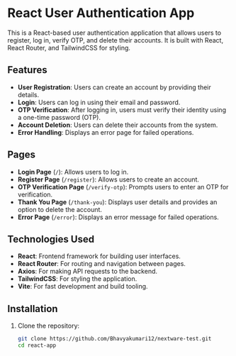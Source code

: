 # React User Authentication App

This is a React-based user authentication application that allows users to register, log in, verify OTP, and delete their accounts. It is built with React, React Router, and TailwindCSS for styling.

## Features

- **User Registration**: Users can create an account by providing their details.
- **Login**: Users can log in using their email and password.
- **OTP Verification**: After logging in, users must verify their identity using a one-time password (OTP).
- **Account Deletion**: Users can delete their accounts from the system.
- **Error Handling**: Displays an error page for failed operations.

## Pages

- **Login Page** (`/`): Allows users to log in.
- **Register Page** (`/register`): Allows users to create an account.
- **OTP Verification Page** (`/verify-otp`): Prompts users to enter an OTP for verification.
- **Thank You Page** (`/thank-you`): Displays user details and provides an option to delete the account.
- **Error Page** (`/error`): Displays an error message for failed operations.

## Technologies Used

- **React**: Frontend framework for building user interfaces.
- **React Router**: For routing and navigation between pages.
- **Axios**: For making API requests to the backend.
- **TailwindCSS**: For styling the application.
- **Vite**: For fast development and build tooling.

## Installation

1. Clone the repository:
   ```bash
   git clone https://github.com/Bhavyakumari12/nextware-test.git
   cd react-app